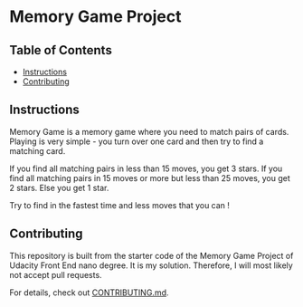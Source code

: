 # Memory Game Project

## Table of Contents

- [Instructions](#instructions)
- [Contributing](#contributing)

## Instructions

Memory Game is a memory game where you need to match pairs of cards. Playing is very simple - you turn over one card and then try to find a matching card.

If you find all matching pairs in less than 15 moves, you get 3 stars. If you find all matching pairs in 15 moves or more but less than 25 moves, you get 2 stars. Else you get 1 star.

Try to find in the fastest time and less moves that you can !

## Contributing

This repository is built from the starter code of the Memory Game Project of Udacity Front End nano degree. It is my solution. Therefore, I will most likely not accept pull requests.

For details, check out [CONTRIBUTING.md](CONTRIBUTING.md).
